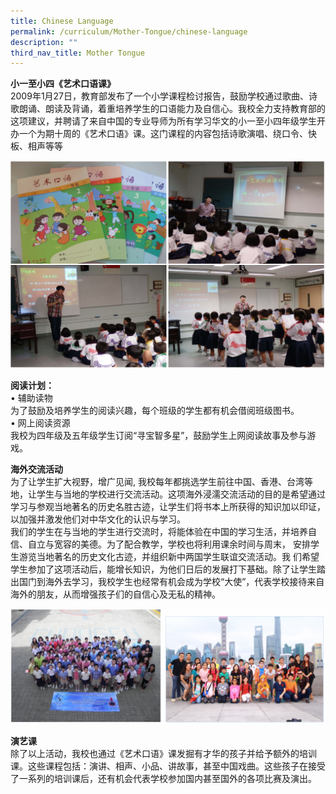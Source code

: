 ```yaml
---
title: Chinese Language
permalink: /curriculum/Mother-Tongue/chinese-language
description: ""
third_nav_title: Mother Tongue
---
```

**小一至小四《艺术口语课》**  <br>
2009年1月27日，教育部发布了一个小学课程检讨报告，鼓励学校通过歌曲、诗歌朗诵、朗读及背诵，着重培养学生的口语能力及自信心。我校全力支持教育部的这项建议，并聘请了来自中国的专业导师为所有学习华文的小一至小四年级学生开办一个为期十周的《艺术口语》课。这门课程的内容包括诗歌演唱、绕口令、快板、相声等等

![](/images/cl1.png)

**阅读计划：**  
• 辅助读物  
为了鼓励及培养学生的阅读兴趣，每个班级的学生都有机会借阅班级图书。  
• 网上阅读资源  
我校为四年级及五年级学生订阅“寻宝智多星”，鼓励学生上网阅读故事及参与游戏。

**海外交流活动**  <br>
为了让学生扩大视野，增广见闻, 我校每年都挑选学生前往中国、香港、台湾等地，让学生与当地的学校进行交流活动。这项海外浸濡交流活动的目的是希望通过学习与参观当地著名的历史名胜古迹，让学生们将书本上所获得的知识加以印证，以加强并激发他们对中华文化的认识与学习。  <br>
我们的学生在与当地的学生进行交流时，将能体验在中国的学习生活，并培养自信、自立与宽容的美德。为了配合教学，学校也将利用课余时间与周末， 安排学生游览当地著名的历史文化古迹，并组织新中两国学生联谊交流活动。我 们希望学生参加了这项活动后，能增长知识，为他们日后的发展打下基础。除了让学生踏出国门到海外去学习，我校学生也经常有机会成为学校“大使”，代表学校接待来自海外的朋友，从而增强孩子们的自信心及无私的精神。

![](/images/cl2.png)

**演艺课** <br>
除了以上活动，我校也通过《艺术口语》课发掘有才华的孩子并给予额外的培训课。这些课程包括：演讲、相声、小品、讲故事，甚至中国戏曲。这些孩子在接受了一系列的培训课后，还有机会代表学校参加国内甚至国外的各项比赛及演出。